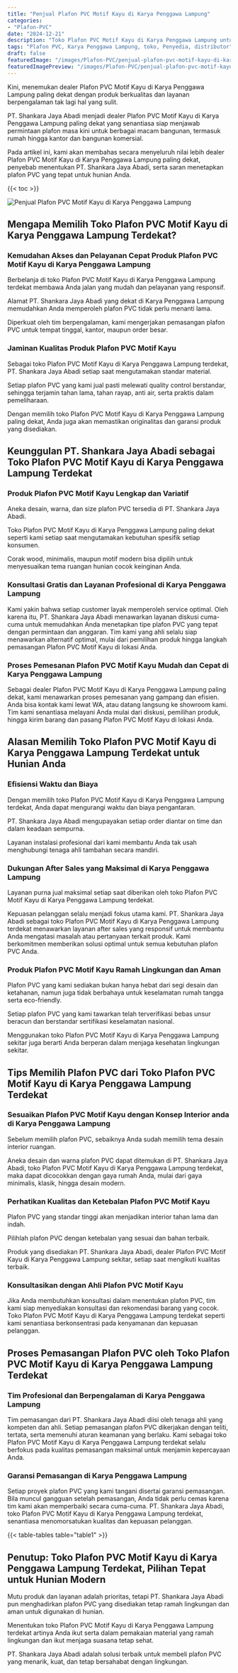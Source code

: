 ```yaml
---
title: "Penjual Plafon PVC Motif Kayu di Karya Penggawa Lampung"
categories:
- "Plafon-PVC"
date: "2024-12-21"
description: "Toko Plafon PVC Motif Kayu di Karya Penggawa Lampung untuk rumah, perkantoran, serta ritel. Material unggulan, variasi motif, warna menarik, beserta jasa pemasangan oleh tim ahli serta jaminan resmi!|Jasa distribusi Plafon PVC Motif Kayu di Karya Penggawa Lampung bagi keperluan hunian, perkantoran, maupun ritel, beserta produk terbaik dan penempatan oleh tenaga ahli profesional dan garansi resmi.|Alternatif Plafon PVC Motif Kayu di Karya Penggawa Lampung yang andal bagi rumah, office, serta gerai, dengan material terbaik dan instalasi ditangani oleh teknisi berpengalaman dan jaminan resmi.|Penyediaan Plafon PVC Motif Kayu di Karya Penggawa Lampung untuk hunian, office, serta gerai, dengan material terbaik dan instalasi oleh teknisi profesional, disertai dengan kepastian resmi.}"
tags: "Plafon PVC, Karya Penggawa Lampung, toko, Penyedia, distributor"
draft: false
featuredImage: "/images/Plafon-PVC/penjual-plafon-pvc-motif-kayu-di-karya-penggawa-lampung.png"
featuredImagePreview: "/images/Plafon-PVC/penjual-plafon-pvc-motif-kayu-di-karya-penggawa-lampung.png"
---
```


Kini, menemukan dealer Plafon PVC Motif Kayu di Karya Penggawa Lampung paling dekat dengan produk berkualitas dan layanan berpengalaman tak lagi hal yang sulit.

PT. Shankara Jaya Abadi menjadi dealer Plafon PVC Motif Kayu di Karya Penggawa Lampung paling dekat yang senantiasa siap menjawab permintaan plafon masa kini untuk berbagai macam bangunan, termasuk rumah hingga kantor dan bangunan komersial.

Pada artikel ini, kami akan membahas secara menyeluruh nilai lebih dealer Plafon PVC Motif Kayu di Karya Penggawa Lampung paling dekat, penyebab menentukan PT. Shankara Jaya Abadi, serta saran menetapkan plafon PVC yang tepat untuk hunian Anda.

{{< toc >}}

![Penjual Plafon PVC Motif Kayu di Karya Penggawa Lampung](/images/Plafon-PVC/Penjual-Plafon-PVC-Motif-Kayu-di-Karya-Penggawa-Lampung.png)

## Mengapa Memilih Toko Plafon PVC Motif Kayu di Karya Penggawa Lampung Terdekat?

### Kemudahan Akses dan Pelayanan Cepat Produk Plafon PVC Motif Kayu di Karya Penggawa Lampung

Berbelanja di toko Plafon PVC Motif Kayu di Karya Penggawa Lampung terdekat membawa Anda jalan yang mudah dan pelayanan yang responsif.

Alamat PT. Shankara Jaya Abadi yang dekat di Karya Penggawa Lampung memudahkan Anda memperoleh plafon PVC tidak perlu menanti lama.

Diperkuat oleh tim berpengalaman, kami mengerjakan pemasangan plafon PVC untuk tempat tinggal, kantor, maupun order besar.

### Jaminan Kualitas Produk Plafon PVC Motif Kayu

Sebagai toko Plafon PVC Motif Kayu di Karya Penggawa Lampung terdekat, PT. Shankara Jaya Abadi setiap saat mengutamakan standar material.

Setiap plafon PVC yang kami jual pasti melewati quality control berstandar, sehingga terjamin tahan lama, tahan rayap, anti air, serta praktis dalam pemeliharaan.

Dengan memilih toko Plafon PVC Motif Kayu di Karya Penggawa Lampung paling dekat, Anda juga akan memastikan originalitas dan garansi produk yang disediakan.

## Keunggulan PT. Shankara Jaya Abadi sebagai Toko Plafon PVC Motif Kayu di Karya Penggawa Lampung Terdekat

### Produk Plafon PVC Motif Kayu Lengkap dan Variatif

Aneka desain, warna, dan size plafon PVC tersedia di PT. Shankara Jaya Abadi.

Toko Plafon PVC Motif Kayu di Karya Penggawa Lampung paling dekat seperti kami setiap saat mengutamakan kebutuhan spesifik setiap konsumen.

Corak wood, minimalis, maupun motif modern bisa dipilih untuk menyesuaikan tema ruangan hunian cocok keinginan Anda.

### Konsultasi Gratis dan Layanan Profesional di Karya Penggawa Lampung

Kami yakin bahwa setiap customer layak memperoleh service optimal. Oleh karena itu, PT. Shankara Jaya Abadi menawarkan layanan diskusi cuma-cuma untuk memudahkan Anda menetapkan tipe plafon PVC yang tepat dengan permintaan dan anggaran. Tim kami yang ahli selalu siap menawarkan alternatif optimal, mulai dari pemilihan produk hingga langkah pemasangan Plafon PVC Motif Kayu di lokasi Anda.

### Proses Pemesanan Plafon PVC Motif Kayu Mudah dan Cepat di Karya Penggawa Lampung

Sebagai dealer Plafon PVC Motif Kayu di Karya Penggawa Lampung paling dekat, kami menawarkan proses pemesanan yang gampang dan efisien. Anda bisa kontak kami lewat WA, atau datang langsung ke showroom kami. Tim kami senantiasa melayani Anda mulai dari diskusi, pemilihan produk, hingga kirim barang dan pasang Plafon PVC Motif Kayu di lokasi Anda.

## Alasan Memilih Toko Plafon PVC Motif Kayu di Karya Penggawa Lampung Terdekat untuk Hunian Anda

### Efisiensi Waktu dan Biaya

Dengan memilih toko Plafon PVC Motif Kayu di Karya Penggawa Lampung terdekat, Anda dapat mengurangi waktu dan biaya pengantaran.

PT. Shankara Jaya Abadi mengupayakan setiap order diantar on time dan dalam keadaan sempurna.

Layanan instalasi profesional dari kami membantu Anda tak usah menghubungi tenaga ahli tambahan secara mandiri.

### Dukungan After Sales yang Maksimal di Karya Penggawa Lampung

Layanan purna jual maksimal setiap saat diberikan oleh toko Plafon PVC Motif Kayu di Karya Penggawa Lampung terdekat.

Kepuasan pelanggan selalu menjadi fokus utama kami. PT. Shankara Jaya Abadi sebagai toko Plafon PVC Motif Kayu di Karya Penggawa Lampung terdekat menawarkan layanan after sales yang responsif untuk membantu Anda mengatasi masalah atau pertanyaan terkait produk. Kami berkomitmen memberikan solusi optimal untuk semua kebutuhan plafon PVC Anda.

### Produk Plafon PVC Motif Kayu Ramah Lingkungan dan Aman

Plafon PVC yang kami sediakan bukan hanya hebat dari segi desain dan ketahanan, namun juga tidak berbahaya untuk keselamatan rumah tangga serta eco-friendly.

Setiap plafon PVC yang kami tawarkan telah terverifikasi bebas unsur beracun dan berstandar sertifikasi keselamatan nasional.

Menggunakan toko Plafon PVC Motif Kayu di Karya Penggawa Lampung sekitar juga berarti Anda berperan dalam menjaga kesehatan lingkungan sekitar.

## Tips Memilih Plafon PVC dari Toko Plafon PVC Motif Kayu di Karya Penggawa Lampung Terdekat

### Sesuaikan Plafon PVC Motif Kayu dengan Konsep Interior anda di Karya Penggawa Lampung

Sebelum memilih plafon PVC, sebaiknya Anda sudah memilih tema desain interior ruangan.

Aneka desain dan warna plafon PVC dapat ditemukan di PT. Shankara Jaya Abadi, toko Plafon PVC Motif Kayu di Karya Penggawa Lampung terdekat, maka dapat dicocokkan dengan gaya rumah Anda, mulai dari gaya minimalis, klasik, hingga desain modern.

### Perhatikan Kualitas dan Ketebalan Plafon PVC Motif Kayu

Plafon PVC yang standar tinggi akan menjadikan interior tahan lama dan indah.

Pilihlah plafon PVC dengan ketebalan yang sesuai dan bahan terbaik.

Produk yang disediakan PT. Shankara Jaya Abadi, dealer Plafon PVC Motif Kayu di Karya Penggawa Lampung sekitar, setiap saat mengikuti kualitas terbaik.

### Konsultasikan dengan Ahli Plafon PVC Motif Kayu

Jika Anda membutuhkan konsultasi dalam menentukan plafon PVC, tim kami siap menyediakan konsultasi dan rekomendasi barang yang cocok. Toko Plafon PVC Motif Kayu di Karya Penggawa Lampung terdekat seperti kami senantiasa berkonsentrasi pada kenyamanan dan kepuasan pelanggan.

## Proses Pemasangan Plafon PVC oleh Toko Plafon PVC Motif Kayu di Karya Penggawa Lampung Terdekat

### Tim Profesional dan Berpengalaman di Karya Penggawa Lampung

Tim pemasangan dari PT. Shankara Jaya Abadi diisi oleh tenaga ahli yang kompeten dan ahli. Setiap pemasangan plafon PVC dikerjakan dengan teliti, tertata, serta memenuhi aturan keamanan yang berlaku. Kami sebagai toko Plafon PVC Motif Kayu di Karya Penggawa Lampung terdekat selalu berfokus pada kualitas pemasangan maksimal untuk menjamin kepercayaan Anda.

### Garansi Pemasangan di Karya Penggawa Lampung

Setiap proyek plafon PVC yang kami tangani disertai garansi pemasangan. Bila muncul gangguan setelah pemasangan, Anda tidak perlu cemas karena tim kami akan memperbaiki secara cuma-cuma. PT. Shankara Jaya Abadi, toko Plafon PVC Motif Kayu di Karya Penggawa Lampung terdekat, senantiasa menomorsatukan kualitas dan kepuasan pelanggan.

{{< table-tables table="table1" >}}

## Penutup: Toko Plafon PVC Motif Kayu di Karya Penggawa Lampung Terdekat, Pilihan Tepat untuk Hunian Modern

Mutu produk dan layanan adalah prioritas, tetapi PT. Shankara Jaya Abadi pun menghadirkan plafon PVC yang disediakan tetap ramah lingkungan dan aman untuk digunakan di hunian.

Menentukan toko Plafon PVC Motif Kayu di Karya Penggawa Lampung terdekat artinya Anda ikut serta dalam pemakaian material yang ramah lingkungan dan ikut menjaga suasana tetap sehat.

PT. Shankara Jaya Abadi adalah solusi terbaik untuk membeli plafon PVC yang menarik, kuat, dan tetap bersahabat dengan lingkungan.
